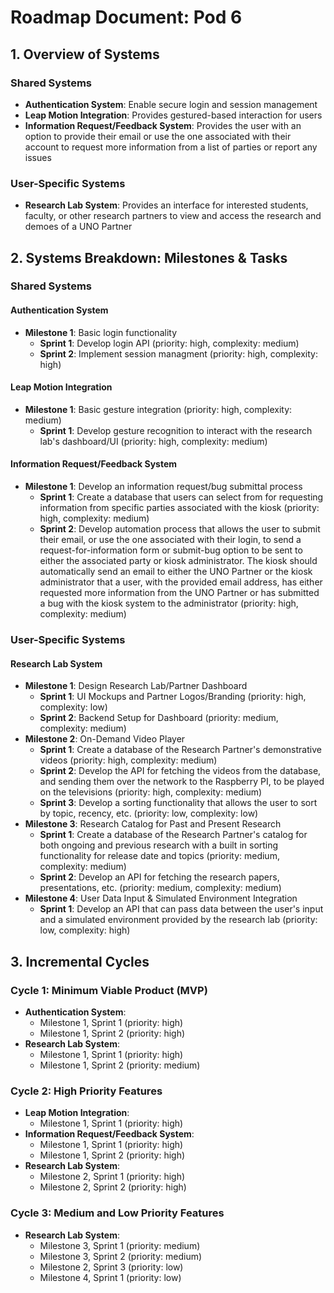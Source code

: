 # Roadmap Document: Pod 6

## 1. Overview of Systems
### Shared Systems
- **Authentication System**: Enable secure login and session management
- **Leap Motion Integration**: Provides gestured-based interaction for users
- **Information Request/Feedback System**: Provides the user with an option to provide their email or use the one associated with their account to request more information from a list of parties or report any issues
### User-Specific Systems
- **Research Lab System**: Provides an interface for interested students, faculty, or other research partners to view and access the research and demoes of a UNO Partner

## 2. Systems Breakdown: Milestones & Tasks
### Shared Systems
#### Authentication System
- **Milestone 1**: Basic login functionality 
    - **Sprint 1**: Develop login API (priority: high, complexity: medium)
    - **Sprint 2**: Implement session managment (priority: high, complexity: high)
#### Leap Motion Integration
- **Milestone 1**: Basic gesture integration (priority: high, complexity: medium)
    - **Sprint 1**: Develop gesture recognition to interact with the research lab's dashboard/UI (priority: high, complexity: medium)
#### Information Request/Feedback System
- **Milestone 1**: Develop an information request/bug submittal process
    - **Sprint 1**: Create a database that users can select from for requesting information from specific parties associated with the kiosk (priority: high, complexity: medium)
    - **Sprint 2**: Develop automation process that allows the user to submit their email, or use the one associated with their login, to send a request-for-information form or submit-bug option to be sent to either the associated party or kiosk administrator. The kiosk should automatically send an email to either the UNO Partner or the kiosk administrator that a user, with the provided email address, has either requested more information from the UNO Partner or has submitted a bug with the kiosk system to the administrator (priority: high, complexity: medium)
### User-Specific Systems
#### Research Lab System
- **Milestone 1**: Design Research Lab/Partner Dashboard
    - **Sprint 1**: UI Mockups and Partner Logos/Branding (priority: high, complexity: low)
    - **Sprint 2**: Backend Setup for Dashboard (priority: medium, complexity: medium)
- **Milestone 2**: On-Demand Video Player
    - **Sprint 1**: Create a database of the Research Partner's demonstrative videos (priority: high, complexity: medium)
    - **Sprint 2**: Develop the API for fetching the videos from the database, and sending them over the network to the Raspberry PI, to be played on the televisions (priority: high, complexity: medium)
    - **Sprint 3**: Develop a sorting functionality that allows the user to sort by topic, recency, etc. (priority: low, complexity: low)
- **Milestone 3**: Research Catalog for Past and Present Research
    - **Sprint 1**: Create a database of the Research Partner's catalog for both ongoing and previous research with a built in sorting functionality for release date and topics (priority: medium, complexity: medium)
    - **Sprint 2**: Develop an API for fetching the research papers, presentations, etc. (priority: medium, complexity: medium)
- **Milestone 4**: User Data Input & Simulated Environment Integration
    - **Sprint 1**: Develop an API that can pass data between the user's input and a simulated environment provided by the research lab (priority: low, complexity: high)

## 3. Incremental Cycles
### Cycle 1: Minimum Viable Product (MVP)
- **Authentication System**:
    - Milestone 1, Sprint 1 (priority: high)
    - Milestone 1, Sprint 2 (priority: high)
- **Research Lab System**: 
    - Milestone 1, Sprint 1 (priority: high)
    - Milestone 1, Sprint 2 (priority: medium)
### Cycle 2: High Priority Features
- **Leap Motion Integration**:
    - Milestone 1, Sprint 1 (priority: high)
- **Information Request/Feedback System**: 
    - Milestone 1, Sprint 1 (priority: high)
    - Milestone 1, Sprint 2 (priority: high)
- **Research Lab System**:
    - Milestone 2, Sprint 1 (priority: high)
    - Milestone 2, Sprint 2 (priority: high)
### Cycle 3: Medium and Low Priority Features
- **Research Lab System**:
    - Milestone 3, Sprint 1 (priority: medium)
    - Milestone 3, Sprint 2 (priority: medium)
    - Milestone 2, Sprint 3 (priority: low)
    - Milestone 4, Sprint 1 (priority: low)
